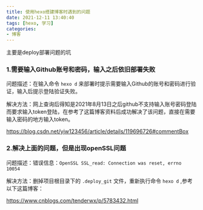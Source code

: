 ```yaml
---
title: 使用hexo搭建博客时遇到的问题
date: 2021-12-11 13:40:40
tags: [hexo, 学习]
categories:
- 博客
---
```


主要是deploy部署问题的坑

### 1.需要输入Github账号和密码，输入之后依旧部署失败

问题描述：在输入命令 `hexo d` 来部署时提示需要输入Github的账号和密码进行验证，输入后提示登陆验证失败。

解决方法：网上查询后得知是2021年8月13日之后github不支持输入账号密码登陆而要求输入token登陆，在参考了这篇博客资料后成功解决了该问题，直接在需要输入密码的地方输入token。

https://blog.csdn.net/yjw123456/article/details/119696726#commentBox

### 2.解决上面的问题，但是出现openSSL问题

问题描述：错误信息：`OpenSSL SSL_read: Connection was reset, errno 10054`

解决方法：删掉项目根目录下的 `.deploy_git` 文件，重新执行命令 `hexo d` ,参考以下这篇博客：

https://www.cnblogs.com/tenderwx/p/5783432.html


